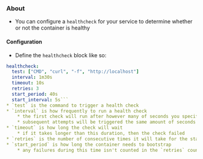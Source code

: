 ### About
* You can configure a `healthcheck` for your service to determine whether or not the container is healthy
#### Configuration
* Define the `healthcheck` block like so:
```yaml
healthcheck:
  test: ["CMD", "curl", "-f", "http://localhost"]
  interval: 1m30s
  timeout: 10s
  retries: 3
  start_period: 40s
  start_interval: 5s```
* `test` is the command to trigger a health check
* `interval` is how frequently to run a health check
	* the first check will run after however many of seconds you specify
	* subsequent attempts will be triggered the same amount of seconds after the previous check
* `timeout` is how long the check will wait
	* if it takes longer than this duration, then the check failed
* `retries` is the number of consecutive times it will take for the status to be `unhealthy` for that container
* `start_period` is how long the container needs to bootstrap
	* any failures during this time isn't counted in the `retries` counter